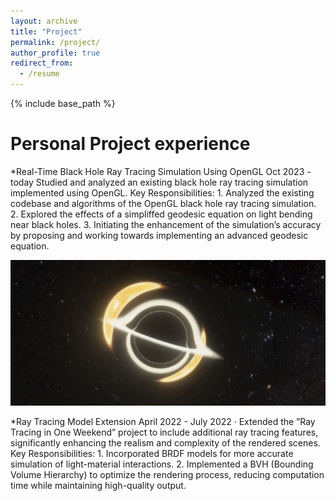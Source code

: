 ```yaml
---
layout: archive
title: "Project"
permalink: /project/
author_profile: true
redirect_from:
  - /resume
---
```


{% include base_path %}



<!-- <!-- Publications
======
  <ul>{% for post in site.publications reversed %}
    {% include archive-single-cv.html %}
  {% endfor %}</ul> -->
  
Personal Project experience
======
*Real-Time Black Hole Ray Tracing Simulation Using OpenGL
Oct 2023 - today
Studied and analyzed an existing black hole ray tracing simulation implemented using OpenGL.
Key Responsibilities: 1. Analyzed the existing codebase and algorithms of the OpenGL black hole ray
tracing simulation. 2. Explored the effects of a simpliffed geodesic equation on light bending near black
holes. 3. Initiating the enhancement of the simulation’s accuracy by proposing and working towards
implementing an advanced geodesic equation.

![img](/images/1.jpg)

*Ray Tracing Model Extension
April 2022 - July 2022
· Extended the ”Ray Tracing in One Weekend” project to include additional ray tracing features, significantly
 enhancing the realism and complexity of the rendered scenes.
Key Responsibilities: 1. Incorporated BRDF models for more accurate simulation of light-material
interactions. 2. Implemented a BVH (Bounding Volume Hierarchy) to optimize the rendering process,
reducing computation time while maintaining high-quality output.

